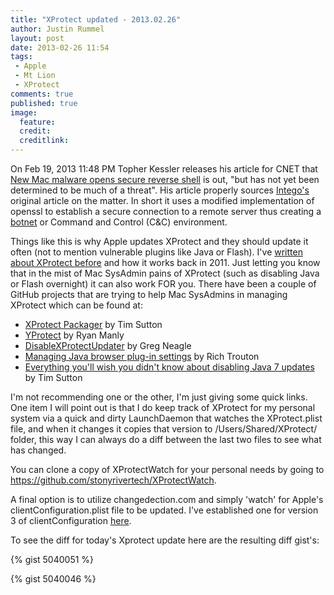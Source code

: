 ```yaml
---
title: "XProtect updated - 2013.02.26"
author: Justin Rummel
layout: post
date: 2013-02-26 11:54
tags: 
 - Apple
 - Mt Lion
 - XProtect
comments: true
published: true
image:
  feature:
  credit:
  creditlink:
---
```

On Feb 19, 2013 11:48 PM Topher Kessler releases his article for CNET that [New Mac malware opens secure reverse shell][8301-13727_7-57570100-263] is out, "but has not yet been determined to be much of a threat".  His article properly sources [Intego's][intego] original article on the matter. In short it uses a modified implementation of openssl to establish a secure connection to a remote server thus creating a [botnet][botnet] or Command and Control (C&C) environment. 

Things like this is why Apple updates XProtect and they should update it often (not to mention vulnerable plugins like Java or Flash).  I've [written about XProtect before][xprotect] and how it works back in 2011.  Just letting you know that in the mist of Mac SysAdmin pains of XProtect (such as disabling Java or Flash overnight) it can also work FOR you.  There have been a couple of GitHub projects that are trying to help Mac SysAdmins in managing XProtect which can be found at:

*	[XProtect Packager][timsutton] by Tim Sutton
*	[YProtect][YProtect] by Ryan Manly
*	[DisableXProtectUpdater][DisableXProtectUpdater] by Greg Neagle
*	[Managing Java browser plug-in settings][rtrouton] by Rich Trouton
*	[Everything you'll wish you didn't know about disabling Java 7 updates][macops] by Tim Sutton

I'm not recommending one or the other, I'm just giving some quick links.  One item I will point out is that I do keep track of XProtect for my personal system via a quick and dirty LaunchDaemon that watches the XProtect.plist file, and when it changes it copies that version to /Users/Shared/XProtect/ folder, this way I can always do a diff between the last two files to see what has changed. 

You can clone a copy of XProtectWatch for your personal needs by going to <https://github.com/stonyrivertech/XProtectWatch>. 

A final option is to utilize changedection.com and simply 'watch' for Apple's clientConfiguration.plist file to be updated.  I've established one for version 3 of clientConfiguration [here][clientconfiguration3_log].

To see the diff for today's Xprotect update here are the resulting diff gist's:

{% gist 5040051 %}

{% gist 5040046 %}

[8301-13727_7-57570100-263]: http://reviews.cnet.com/8301-13727_7-57570100-263/new-mac-malware-opens-secure-reverse-shell 
[intego]: http://www.intego.com/mac-security-blog/pint-sized-backdoor-for-os-x-discovered/ 
[botnet]: http://en.wikipedia.org/wiki/Botnet 
[xprotect]: /apples-built-in-anti-virus-xprotect 
[timsutton]: https://github.com/timsutton/XProtectPackager 
[YProtect]: https://github.com/rmanly/YProtect 
[DisableXProtectUpdater]: http://managingosx.wordpress.com/2013/01/31/disabled-java-plugins-xprotect-updater/ 
[rtrouton]: http://derflounder.wordpress.com/2013/02/24/managing-java-browser-plug-in-settings-for-apples-xprotect-malware-protection/ 
[macops]: http://macops.ca/everything-youll-wish-you-didnt-know-about-disabling-java-7-updates/ 
[clientconfiguration3_log]: https://www.changedetection.com/log/apple/configuration/clientconfiguration3_log.html 

